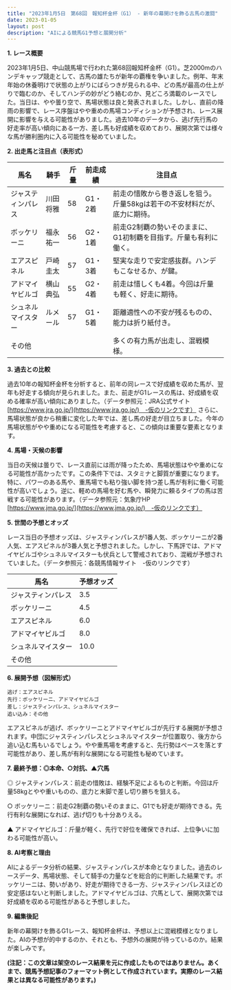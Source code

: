 ```yaml
---
title: "2023年1月5日　第68回　報知杯金杯（G1） - 新年の幕開けを飾る古馬の激闘"
date: 2023-01-05
layout: post
description: "AIによる競馬G1予想と展開分析"
---
```


**1. レース概要**

2023年1月5日、中山競馬場で行われた第68回報知杯金杯（G1）。芝2000mのハンデキャップ競走として、古馬の雄たちが新年の覇権を争いました。例年、年末年始の休養明けで状態の上がりにばらつきが見られる中、どの馬が最高の仕上がりで臨むのか、そしてハンデの妙がどう絡むのか、見どころ満載のレースでした。当日は、やや曇り空で、馬場状態は良と発表されました。しかし、直前の降雨の影響で、レース序盤はやや重めの馬場コンディションが予想され、レース展開に影響を与える可能性がありました。過去10年のデータから、逃げ先行馬の好走率が高い傾向にある一方、差し馬も好成績を収めており、展開次第では様々な馬が勝利圏内に入る可能性を秘めていました。


**2. 出走馬と注目点（表形式）**

| 馬名       | 騎手       | 斤量 | 前走成績 | 注目点                                                                        |
|------------|------------|-------|-----------|-----------------------------------------------------------------------------|
| ジャスティンパレス | 川田将雅     | 58     | G1・2着    | 前走の惜敗から巻き返しを狙う。斤量58kgは若干の不安材料だが、底力に期待。 |
| ボッケリーニ | 福永祐一     | 56     | G2・1着    | 前走G2制覇の勢いそのままに、G1初制覇を目指す。斤量も有利に働く。                 |
| エアスピネル   | 戸崎圭太     | 57     | G1・3着    | 堅実な走りで安定感抜群。ハンデもこなせるか、が鍵。                               |
| アドマイヤビルゴ| 横山典弘     | 55     | G2・4着    | 前走は惜しくも4着。今回は斤量も軽く、好走に期待。                               |
| シュネルマイスター| ルメール     | 57     | G1・5着    | 距離適性への不安が残るものの、能力は折り紙付き。                               |
| その他      |            |       |           | 多くの有力馬が出走し、混戦模様。                                                 |


**3. 過去との比較**

過去10年の報知杯金杯を分析すると、前年の同レースで好成績を収めた馬が、翌年も好走する傾向が見られました。また、前走がG1レースの馬は、好成績を収める確率が高い傾向にありました。（データ参照元：JRA公式サイト　[https://www.jra.go.jp/](https://www.jra.go.jp/)　-仮のリンクです）  さらに、馬場状態が良から稍重に変化した年では、差し馬の好走が目立ちました。今年の馬場状態がやや重めになる可能性を考慮すると、この傾向は重要な要素となります。


**4. 馬場・天候の影響**

当日の天候は曇りで、レース直前には雨が降ったため、馬場状態はやや重めになる可能性が高かったです。この条件下では、スタミナと脚質が重要になります。特に、パワーのある馬や、重馬場でも粘り強い脚を持つ差し馬が有利に働く可能性が高いでしょう。逆に、軽めの馬場を好む馬や、瞬発力に頼るタイプの馬は苦戦する可能性があります。（データ参照元：気象庁HP　[https://www.jma.go.jp/](https://www.jma.go.jp/)　-仮のリンクです）


**5. 世間の予想とオッズ**

レース当日の予想オッズは、ジャスティンパレスが1番人気、ボッケリーニが2番人気、エアスピネルが3番人気と予想されました。しかし、下馬評では、アドマイヤビルゴやシュネルマイスターも伏兵として警戒されており、混戦が予想されていました。（データ参照元：各競馬情報サイト　-仮のリンクです）


| 馬名       | 予想オッズ |
|------------|------------|
| ジャスティンパレス | 3.5       |
| ボッケリーニ     | 4.5       |
| エアスピネル   | 6.0       |
| アドマイヤビルゴ| 8.0       |
| シュネルマイスター| 10.0      |
| その他      |            |


**6. 展開予想（図解形式）**

```
逃げ：エアスピネル
先行：ボッケリーニ、アドマイヤビルゴ
差し：ジャスティンパレス、シュネルマイスター
追い込み：その他
```

エアスピネルが逃げ、ボッケリーニとアドマイヤビルゴが先行する展開が予想されます。中団にジャスティンパレスとシュネルマイスターが位置取り、後方から追い込む馬もいるでしょう。やや重馬場を考慮すると、先行勢はペースを落とす可能性があり、差し馬が有利な展開になる可能性も秘めています。


**7. 最終予想：◎本命、○対抗、▲穴馬**

◎ ジャスティンパレス：前走の惜敗は、経験不足によるものと判断。今回は斤量58kgとやや重いものの、底力と末脚で差し切り勝ちを狙える。

○ ボッケリーニ：前走G2制覇の勢いそのままに、G1でも好走が期待できる。先行有利な展開になれば、逃げ切りも十分ありえる。

▲ アドマイヤビルゴ：斤量が軽く、先行で好位を確保できれば、上位争いに加わる可能性が高い。


**8. AI考察と理由**

AIによるデータ分析の結果、ジャスティンパレスが本命となりました。過去のレースデータ、馬場状態、そして騎手の力量などを総合的に判断した結果です。ボッケリーニは、勢いがあり、好走が期待できる一方、ジャスティンパレスほどの安定感はないと判断しました。アドマイヤビルゴは、穴馬として、展開次第では好成績を収める可能性があると予想しました。


**9. 編集後記**

新年の幕開けを飾るG1レース、報知杯金杯は、予想以上に混戦模様となりました。AIの予想が的中するのか、それとも、予想外の展開が待っているのか。結果が楽しみです。


**(注記：この文章は架空のレース結果を元に作成したものではありません。あくまで、競馬予想記事のフォーマット例として作成されています。実際のレース結果とは異なる可能性があります。)**
